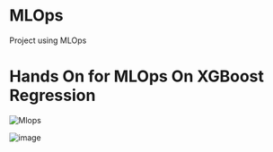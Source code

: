 # MLOps
Project using MLOps

# Hands On for MLOps On XGBoost Regression

![Mlops](https://github.com/user-attachments/assets/045fbfa3-aeda-481f-b880-e542887b7100)


![image](https://github.com/user-attachments/assets/51dd601f-f3b5-4dda-81dd-c50b5bf275c4)


